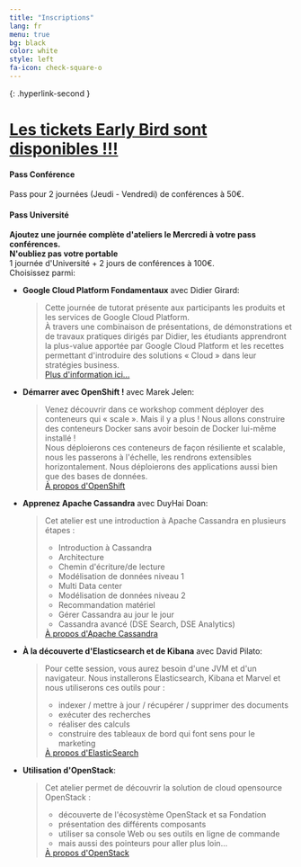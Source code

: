 ```yaml
---
title: "Inscriptions"
lang: fr
menu: true
bg: black
color: white
style: left
fa-icon: check-square-o
---
```


{: .hyperlink-second }
# [Les tickets Early Bird sont disponibles !!!](https://yurplan.com/event/Snow-Camp/6343)

#### Pass Conférence
Pass pour 2 journées (Jeudi - Vendredi) de conférences à 50€.

#### Pass Université
<strong>Ajoutez une journée complète d'ateliers le Mercredi à votre pass conférences.<br/>
N'oubliez pas votre portable</strong><br/>
1 journée d'Université + 2 jours de conférences à 100€.<br/>
Choisissez parmi:

* **Google Cloud Platform Fondamentaux** avec Didier Girard:<br/>
    <blockquote>Cette journée de tutorat présente aux participants les produits et les services de Google Cloud Platform.
    </br>À travers une combinaison de présentations, de démonstrations et
    de travaux pratiques dirigés par Didier, les étudiants apprendront la plus-value apportée par Google Cloud Platform et les recettes permettant d'introduire des solutions « Cloud » dans leur stratégies business.
    <br/><a href="https://cloud.google.com/training/courses/cp100a">Plus d'information ici...</a>
    </blockquote>
* **Démarrer avec OpenShift !** avec Marek Jelen:<br/>
  <blockquote>Venez découvrir dans ce workshop comment déployer des conteneurs qui « scale ». Mais il y a plus ! Nous allons construire des conteneurs Docker sans avoir besoin de Docker lui-même installé !
  <br/>Nous déploierons ces conteneurs de façon résiliente et scalable, nous les passerons à l'échelle, les rendrons extensibles horizontalement. Nous déploierons des applications aussi bien que des bases de données.
  <br/><a href="https://www.openshift.com/">À propos d'OpenShift</a></blockquote>
* **Apprenez Apache Cassandra** avec DuyHai Doan:<br/>
   <blockquote>Cet atelier est une introduction à Apache Cassandra en plusieurs étapes :
    <ul>
        <li>Introduction à Cassandra</li>
        <li>Architecture</li>
        <li>Chemin d'écriture/de lecture</li>
        <li>Modélisation de données niveau 1</li>
        <li>Multi Data center</li>
        <li>Modélisation de données niveau 2</li>
        <li>Recommandation matériel</li>
        <li>Gérer Cassandra au jour le jour</li>
        <li>Cassandra avancé (DSE Search, DSE Analytics)</li>
    </ul>
    <a href="https://cassandra.apache.org/">À propos d'Apache Cassandra</a>
   </blockquote>
* **À la découverte d'Elasticsearch et de Kibana** avec David Pilato:
  <blockquote>Pour cette session, vous aurez besoin d'une JVM et d'un navigateur.
  Nous installerons Elasticsearch, Kibana et Marvel et nous utiliserons ces outils pour :
    <ul>
      <li>indexer / mettre à jour / récupérer / supprimer des documents</li>
      <li>exécuter des recherches</li>
      <li>réaliser des calculs</li>
      <li>construire des tableaux de bord qui font sens pour le marketing</li>
    </ul>
    <a href="https://www.elastic.co/">À propos d'ElasticSearch</a>
  </blockquote>
* **Utilisation d'OpenStack**:
  <blockquote>Cet atelier permet de découvrir la solution de cloud opensource OpenStack :
       <ul>
      <li>découverte de l'écosystème OpenStack et sa Fondation</li>
      <li>présentation des différents composants</li>
      <li>utiliser sa console Web ou ses outils en ligne de commande</li>
      <li>mais aussi des pointeurs pour aller plus loin...</li>
       </ul>
       <a href="https://www.openstack.org/">À propos d'OpenStack</a>
  </blockquote>
